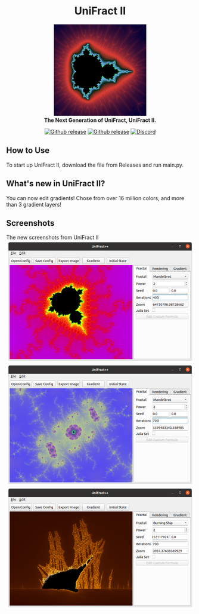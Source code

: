 <h1 align="center">UniFract II</h1>

<p align="center">
  <img src="https://github.com/MrCHB1/UniFract-II/blob/master/Screenshot%20from%202020-08-15%2017-11-27.png?raw=true" width=248 style=""/>
  <br />
  <strong>The Next Generation of UniFract, UniFract II.</strong>
</p>

<p align="center">
  <a href="https://github.com/MrCHB1/UniFract-II/blob/master/LICENSE"><img src="https://img.shields.io/badge/license-MIT-900C3F.svg?style=flat" alt="Github release"></a>
  <a href="https://github.com/MrCHB1/UniFract-II/releases"><img src="https://img.shields.io/github/downloads/MrCHB1/UniFract-II/total?style=flat&logo=python" alt="Github release"></a>
  <a href="https://discord.gg/zR89wVr"><img src="https://img.shields.io/discord/743154716703457411.svg?style=flat&logo=discord" alt="Discord"></a>
</p>

## How to Use
To start up UniFract II, download the file from Releases and run main.py.

## What's new in UniFract II?
You can now edit gradients! Chose from over 16 million colors, and more than 3 gradient layers!

## Screenshots
The new screenshots from UniFract II
![Screenshot1](https://github.com/MrCHB1/UniFract-II/blob/master/Screenshot%20from%202020-08-15%2016-36-43.png?raw=true)
![Screenshot2](https://github.com/MrCHB1/UniFract-II/blob/master/Screenshot%20from%202020-08-15%2016-37-42.png?raw=true)
![Screenshot3](https://github.com/MrCHB1/UniFract-II/blob/master/Screenshot%20from%202020-08-15%2016-39-04.png?raw=true)
